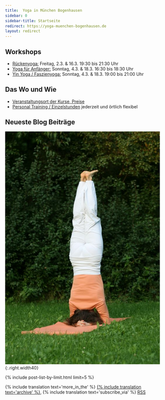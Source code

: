 ```yaml
---
title:  Yoga in München Bogenhausen
sidebar: 0
sidebar-title: Startseite
redirect: https://yoga-muenchen-bogenhausen.de
layout: redirect
---
```


## Workshops
- [Rückenyoga:][6] Freitag, 2.3. & 16.3. 19:30 bis 21:30 Uhr
- [Yoga für Anfänger:][5] Sonntag, 4.3. & 18.3. 16:30 bis 18:30 Uhr
- [Yin Yoga / Faszienyoga:][7] Sonntag, 4.3. & 18.3. 19:00 bis 21:00 Uhr


## Das Wo und Wie
- [Veranstaltungsort der Kurse, Preise][9]
- [Personal Training / Einzelstunden][8] jederzeit und örtlich flexibel


## Neueste Blog Beiträge

![Kopfstand](/assets/images/kopfstand.jpg){:.right.width40}

{% include post-list-by-limit.html limit=5 %}

{% include translation text='more_in_the' %} [{% include translation text='archive' %}]({{site.baseurl}}/artikel-archiv), {% include translation text='subscribe_via' %} [RSS]({{site.baseurl}}/feed.xml)



[1]: /kurse#anfaengeryoga
[2]: /kurse#rueckenyoga
[3]: /kurse#yinyoga
[4]: /kurse#sportleryoga
[5]: /workshops#anfaengeryogaworkshop
[6]: /workshops#rueckenyogaworkshop
[7]: /workshops#yinyogaworkshop
[8]: /workshops#personaltraining
[9]: /workshops#veranstaltungsort
